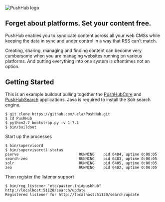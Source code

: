 ![PushHub logo][logo]

## Forget about platforms. Set your content free.

PushHub enables you to syndicate content across all your web CMSs while keeping the data in sync and under control in a way that RSS can't match.

Creating, sharing, managing and finding content can become very cumbersome when you are managing websites running on various platforms. And putting everything into one system is oftentimes not an option.

## Getting Started

This is an example buildout pulling together the [PushHubCore][PushHubCore] and [PushHubSearch][PushHubSearch] applications. Java is required to install the Solr search engine.

```
$ git clone https://github.com/ucla/PushHub.git
$ cd PushHub
$ python2.7 bootstrap.py -v 1.7.1
$ bin/buildout
```

Start up the processes

```
$ bin/supervisord
$ bin/supervisorctl status
pserve                           RUNNING    pid 6404, uptime 0:00:05
search-zeo                       RUNNING    pid 6403, uptime 0:00:05
solr                             RUNNING    pid 6405, uptime 0:00:05
zeo                              RUNNING    pid 6402, uptime 0:00:05
```

Then register the listener support

```
$ bin/reg_listener "etc/paster.ini#pushhub" http://localhost:51120/search/update
Registered listener for http://localhost:51120/search/update
```

[logo]: https://www.sixfeetup.com/logos/pushhub.jpg
[PushHubCore]: https://github.com/ucla/PushHubCore
[PushHubSearch]: https://github.com/ucla/PushHubSearch

